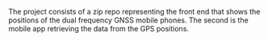 The project consists of a zip repo representing the front end that shows the positions of the dual frequency GNSS mobile phones.
The second is the mobile app retrieving the data from the GPS positions.
